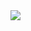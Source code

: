 <img align="right" src="https://github-readme-stats.vercel.app/api?username=main1o&show_icons=true&icon_color=a6c0fe&title_color=f68084" />
